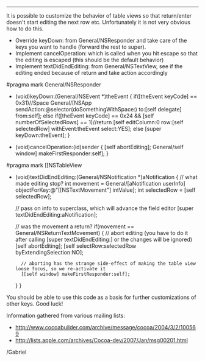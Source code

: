
----

It is possible to customize the behavior of table views so that return/enter doesn't start editing the next row etc. Unfortunately it is not very obvious how to do this. 


* Override keyDown: from General/NSResponder and take care of the keys you want to handle (forward the rest to super).
* Implement cancelOperation: which is called when you hit escape so that the editing is escaped (this should be the default behavior)
* Implement textDidEndEditing: from General/NSTextView, see if the editing ended because of return and take action accordingly


    
#pragma mark General/NSResponder

- (void)keyDown:(General/NSEvent *)theEvent
{
	if([theEvent keyCode] == 0x31)//Space
		General/[NSApp sendAction:@selector(doSomethingWithSpace:) to:[self delegate] from:self];
	else if([theEvent keyCode] == 0x24 && [self numberOfSelectedRows] == 1)//return
		[self editColumn:0 row:[self selectedRow] withEvent:theEvent select:YES];
	else
		[super keyDown:theEvent];
}

- (void)cancelOperation:(id)sender
{
	[self abortEditing];
	General/self window] makeFirstResponder:self];
}


#pragma mark [[NSTableView

- (void)textDidEndEditing:(General/NSNotification *)aNotification
{
	// what made editing stop?
	int movement = General/[aNotification userInfo] objectForKey:@"[[NSTextMovement"] intValue];
	int selectedRow = [self selectedRow];
	
	// pass on info to superclass, which will advance the field editor
	[super textDidEndEditing:aNotification];
	
	// was the movement a return?
	if(movement == General/NSReturnTextMovement)
	{
		// abort editing (you have to do it after calling [super textDidEndEditing:] or the changes will be ignored)
		[self abortEditing];
		[self selectRow:selectedRow byExtendingSelection:NO];
		
		// aborting has the strange side-effect of making the table view loose focus, so we re-activate it
		[[self window] makeFirstResponder:self];
	}
}


You should be able to use this code as a basis for further customizations of other keys. Good luck!

Information gathered from various mailing lists:


* http://www.cocoabuilder.com/archive/message/cocoa/2004/3/2/100569
* http://lists.apple.com/archives/Cocoa-dev/2007/Jan/msg00201.html


/Gabriel